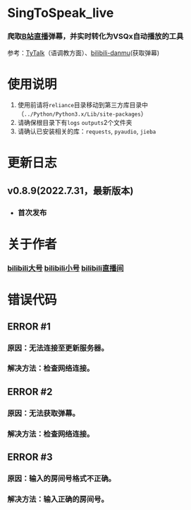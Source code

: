 # SingToSpeak_live

### 爬取[B站直播](https://live.bilibili.com "哔哩哔哩干杯~")弹幕，并实时转化为VSQx自动播放的工具
参考：[TyTalk](https://github.com/GalaxieT/TyTalk "by GalaxieT")（语调教方面）、[bilibili-danmu](https://github.com/jonssonyan/bilibili-danmu "by jonssonyan")(获取弹幕)


# 使用说明

1. 使用前请将`reliance`目录移动到第三方库目录中（`../Python/Python3.x/Lib/site-packages`）
2. 请确保根目录下有`logs` `outputs`2个文件夹
3. 请确认已安装相关的库：`requests`, `pyaudio`, `jieba`

# 更新日志

## v0.8.9(2022.7.31，最新版本)
- ### 首次发布

# 关于作者
### [bilibili大号](https://space.bilibili.com/573734644 "Xwei_P") [bilibili小号](https://space.bilibili.com/691973660 "是Xwie不是Xwei") [bilibili直播间](https://space.bilibili.com/691973660 "不定期使用SingToSpeak_live直播")

# 错误代码

## ERROR #1
### 原因：无法连接至更新服务器。
### 解决方法：检查网络连接。

## ERROR #2
### 原因：无法获取弹幕。
### 解决方法：检查网络连接。

## ERROR #3
### 原因：输入的房间号格式不正确。
### 解决方法：输入正确的房间号。
